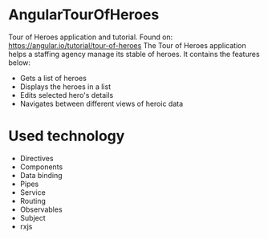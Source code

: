 # AngularTourOfHeroes

Tour of Heroes application and tutorial. 
Found on: https://angular.io/tutorial/tour-of-heroes
The Tour of Heroes application helps a staffing agency manage its stable of heroes. It contains the features below:
- Gets a list of heroes
- Displays the heroes in a list
- Edits selected hero's details
- Navigates between different views of heroic data

# Used technology
- Directives
- Components
- Data binding
- Pipes
- Service
- Routing
- Observables
- Subject
- rxjs
